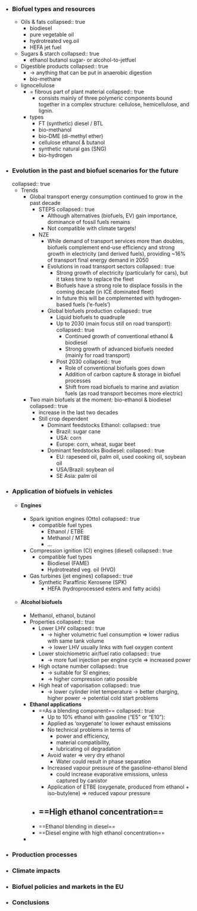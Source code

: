 - ### Biofuel types and resources
	- Oils & fats
	  collapsed:: true
		- biodiesel
		- pure vegetable oil
		- hydrotreated veg.oil
		- HEFA jet fuel
	- Sugars & starch
	  collapsed:: true
		- ethanol
		  butanol
		  sugar- or alcohol-to-jetfuel
	- Digestible products
	  collapsed:: true
		- -> anything that can be put in anaerobic digestion
		- bio-methane
	- lignocellulose
		- = fibrous part of plant material
		  collapsed:: true
			- consists mainly of three polymeric components bound together in a complex
			  structure: cellulose, hemicellulose, and lignin.
		- types
			- FT (synthetic) diesel / BTL
			- bio-methanol
			- bio-DME (di-methyl ether)
			- cellulose ethanol & butanol
			- synthetic natural gas (SNG)
			- bio-hydrogen
- ### Evolution in the past and biofuel scenarios for the future
  collapsed:: true
	- Trends
		- Global transport energy consumption continued to grow in the past decade
			- STEPS
			  collapsed:: true
				- Although alternatives (biofuels, EV) gain importance, dominance of fossil fuels remains
				- Not compatible with climate targets!
			- NZE
				- While demand of transport services more than doubles, biofuels complement end-use efficiency and strong growth in electricity (and derived fuels), providing ~16% of transport final energy demand in 2050
				- Evolutions in road transport sectors
				  collapsed:: true
					- Strong growth of electricity (particularly for cars), but it takes time to replace the fleet
					- Biofuels have a strong role to displace fossils in the coming decade (in ICE dominated fleet)
					- In future this will be complemented with hydrogen- based fuels (‘e-fuels’)
				- Global biofuels production
				  collapsed:: true
					- Liquid biofuels to quadruple
					- Up to 2030 (main focus still on road transport):
					  collapsed:: true
						- Continued growth of conventional
						  ethanol & biodiesel
						- Strong growth of advanced biofuels
						  needed (mainly for road transport)
					- Post 2030
					  collapsed:: true
						- Role of conventional biofuels goes down
						- Addition of carbon capture & storage in biofuel processes
						- Shift from road biofuels to marine and aviation fuels (as road transport becomes more electric)
		- Two main biofuels at the moment: bio-ethanol & biodiesel
		  collapsed:: true
			- increase in the last two decades
			- Still crop dependent
				- Dominant feedstocks Ethanol:
				  collapsed:: true
					- Brazil: sugar cane
					- USA: corn
					- Europe: corn, wheat, sugar beet
				- Dominant feedstocks Biodiesel:
				  collapsed:: true
					- EU: rapeseed oil, palm oil, used
					  cooking oil, soybean oil
					- USA/Brazil: soybean oil
					- SE Asia: palm oil
- ### Application of biofuels in vehicles
	- #### Engines
		- Spark ignition engines (Otto)
		  collapsed:: true
			- compatible fuel types
				- Ethanol / ETBE
				- Methanol / MTBE
				- ...
		- Compression ignition (CI) engines (diesel)
		  collapsed:: true
			- compatible fuel types
				- Biodiesel (FAME)
				- Hydrotreated veg. oil (HVO)
		- Gas turbines (jet engines)
		  collapsed:: true
			- Synthetic Paraffinic Kerosene (SPK)
				- HEFA (hydroprocessed esters and fatty acids)
	- #### Alcohol biofuels
		- Methanol, ethanol, butanol
		- Properties
		  collapsed:: true
			- Lower LHV
			  collapsed:: true
				- → higher volumetric fuel consumption => lower radius with same tank volume
				- → lower LHV usually links with fuel oxygen content
			- Lower stoichiometric air/fuel ratio
			  collapsed:: true
				- -> more fuel injection per engine cycle => increased power
			- High octane number
			  collapsed:: true
				- → suitable for SI engines;
				- → higher compression ratio possible
			- High heat of vaporisation
			  collapsed:: true
				- → lower cylinder inlet temperature → better charging, higher power → potential cold start problems
		- **Ethanol applications**
			- ==As a blending component==
			  collapsed:: true
				- Up to 10% ethanol with gasoline (“E5” or “E10”):
				- Applied as ‘oxygenate’ to lower exhaust emissions
				- No technical problems in terms of
					- power and efficiency,
					- material compatibility,
					- lubricating oil degradation
				- Avoid water => very dry ethanol
					- Water could result in phase separation
				- Increased vapour pressure of the gasoline-ethanol blend
					- could increase evaporative emissions, unless captured by canistor
				- Application of ETBE (oxygenate, produced from ethanol + iso-butylene) => reduced vapour pressure
			- ==High ethanol concentration==
				-
			- ==Ethanol blending in diesel==
			- ==Diesel engine with high ethanol concentration==
		-
- ### Production processes
- ### Climate impacts
- ### Biofuel policies and markets in the EU
- ### Conclusions